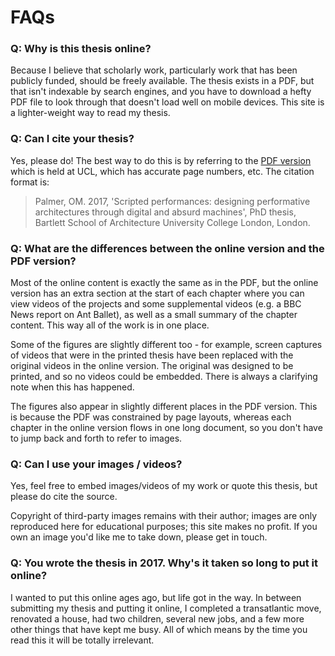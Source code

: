 # FAQs

### Q: Why is this thesis online?

Because I believe that scholarly work, particularly work that has been publicly funded, should be freely available. The thesis exists in a PDF, but that isn't indexable by search engines, and you have to download a hefty PDF file to look through that doesn't load well on mobile devices. This site is a lighter-weight way to read my thesis.

### Q: Can I cite your thesis?

Yes, please do! The best way to do this is by referring to the [PDF version](https://discovery.ucl.ac.uk/id/eprint/10038254/) which is held at UCL, which has accurate page numbers, etc. The citation format is:

> Palmer, OM. 2017, 'Scripted performances: designing performative architectures through digital and absurd machines', PhD thesis, Bartlett School of Architecture University College London, London.

### Q: What are the differences between the online version and the PDF version?

Most of the online content is exactly the same as in the PDF, but the online version has an extra section at the start of each chapter where you can view videos of the projects and some supplemental videos (e.g. a BBC News report on Ant Ballet), as well as a small summary of the chapter content. This way all of the work is in one place.

Some of the figures are slightly different too - for example, screen captures of videos that were in the printed thesis have been replaced with the original videos in the online version. The original was designed to be printed, and so no videos could be embedded. There is always a clarifying note when this has happened.

The figures also appear in slightly different places in the PDF version. This is because the PDF was constrained by page layouts, whereas each chapter in the online version flows in one long document, so you don't have to jump back and forth to refer to images.

### Q: Can I use your images / videos?

Yes, feel free to embed images/videos of my work or quote this thesis, but please do cite the source.

Copyright of third-party images remains with their author; images are only reproduced here for educational purposes; this site makes no profit. If you own an image you'd like me to take down, please get in touch.

### Q: You wrote the thesis in 2017. Why's it taken so long to put it online?

I wanted to put this online ages ago, but life got in the way. In between submitting my thesis and putting it online, I completed a transatlantic move, renovated a house, had two children, several new jobs, and a few more other things that have kept me busy. All of which means by the time you read this it will be totally irrelevant.
